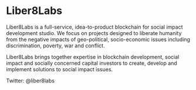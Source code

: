 # Liber8Labs
Liber8Labs is a full-service, idea-to-product blockchain for social impact development studio. We focus on projects designed to liberate humanity from the negative impacts of geo-political, socio-economic issues including discrimination, poverty, war and conflict.

Liber8Labs brings together expertise in blockchain development, social impact and socially concerned capital investors to create, develop and implement solutions to social impact issues.

Twitter: @liber8labs
